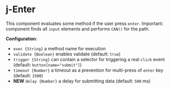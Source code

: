 # j-Enter

This component evaluates some method if the user press `enter`. Important: component finds all `input` elements and performs `CAN()` for the path.

__Configuration__:
- `exec {String}` a method name for execution
- `validate {Boolean}` enables validate (default: `true`)
- `trigger {String}` can contain a selector for triggering a real `click` event (default: `button[name="submit"]`)
- `timeout {Number}` a timeout as a prevention for multi-press of `enter` key (default: `1500`)
- __NEW__ `delay {Number}` a delay for submitting data (default: `500` ms)
